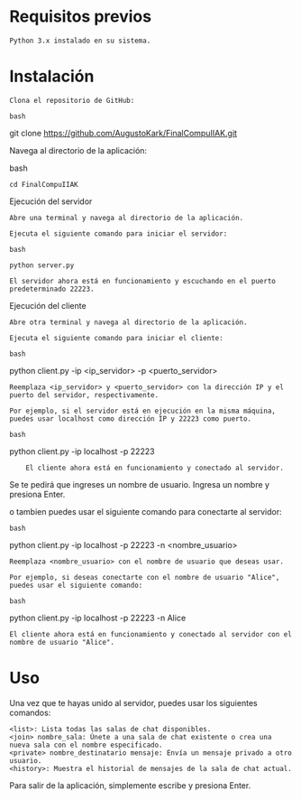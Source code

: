 # Requisitos previos

    Python 3.x instalado en su sistema.

# Instalación

    Clona el repositorio de GitHub:

    bash

git clone https://github.com/AugustoKark/FinalCompuIIAK.git

Navega al directorio de la aplicación:

bash

    cd FinalCompuIIAK

Ejecución del servidor

    Abre una terminal y navega al directorio de la aplicación.

    Ejecuta el siguiente comando para iniciar el servidor:

    bash

    python server.py

    El servidor ahora está en funcionamiento y escuchando en el puerto predeterminado 22223.

Ejecución del cliente

    Abre otra terminal y navega al directorio de la aplicación.

    Ejecuta el siguiente comando para iniciar el cliente:

    bash

python client.py -ip <ip_servidor> -p <puerto_servidor>

    Reemplaza <ip_servidor> y <puerto_servidor> con la dirección IP y el puerto del servidor, respectivamente.

    Por ejemplo, si el servidor está en ejecución en la misma máquina, puedes usar localhost como dirección IP y 22223 como puerto.

    bash

python client.py -ip localhost -p 22223
    
        El cliente ahora está en funcionamiento y conectado al servidor.



Se te pedirá que ingreses un nombre de usuario. Ingresa un nombre y presiona Enter.

o tambien puedes usar el siguiente comando para conectarte al servidor:

    bash

python client.py -ip localhost -p 22223 -n <nombre_usuario>

    Reemplaza <nombre_usuario> con el nombre de usuario que deseas usar.

    Por ejemplo, si deseas conectarte con el nombre de usuario "Alice", puedes usar el siguiente comando:

    bash

python client.py -ip localhost -p 22223 -n Alice

    El cliente ahora está en funcionamiento y conectado al servidor con el nombre de usuario "Alice".

# Uso
Una vez que te hayas unido al servidor, puedes usar los siguientes comandos:

    <list>: Lista todas las salas de chat disponibles.
    <join> nombre_sala: Únete a una sala de chat existente o crea una nueva sala con el nombre especificado.
    <private> nombre_destinatario mensaje: Envía un mensaje privado a otro usuario.
    <history>: Muestra el historial de mensajes de la sala de chat actual.

Para salir de la aplicación, simplemente escribe <quit> y presiona Enter.